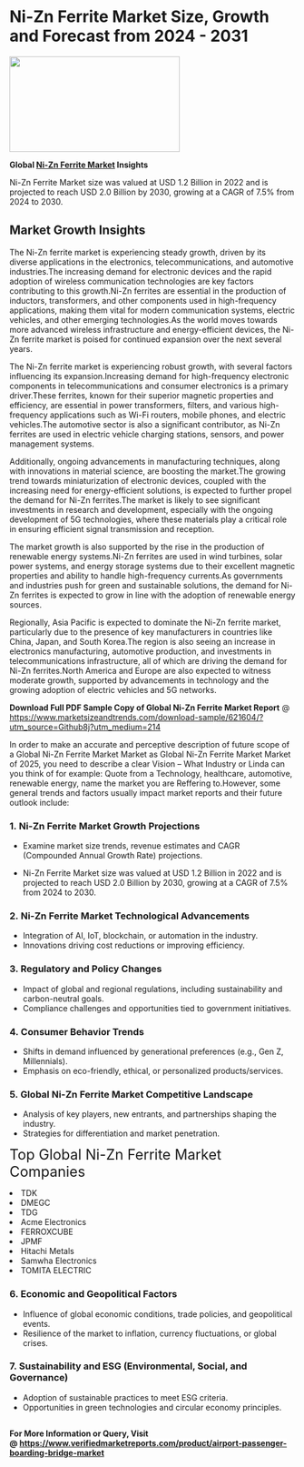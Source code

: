 <H1>Ni-Zn Ferrite Market Size, Growth and Forecast from 2024 - 2031</H1><img class="aligncenter size-medium wp-image-584254" src="https://thirdeyenews.in/wp-content/uploads/2024/09/Global-Market-Research-300x168.jpeg" alt="" width="300" height="168" /><p><strong>Global&nbsp;<a href="https://www.marketsizeandtrends.com/download-sample/621604/?utm_source=Github8j?utm_medium=214">Ni-Zn Ferrite Market</a> Insights</strong></p><p>Ni-Zn Ferrite Market size was valued at USD 1.2 Billion in 2022 and is projected to reach USD 2.0 Billion by 2030, growing at a CAGR of 7.5% from 2024 to 2030.</p><p><h2>Market Growth Insights</h2> <p>The Ni-Zn ferrite market is experiencing steady growth, driven by its diverse applications in the electronics, telecommunications, and automotive industries.The increasing demand for electronic devices and the rapid adoption of wireless communication technologies are key factors contributing to this growth.Ni-Zn ferrites are essential in the production of inductors, transformers, and other components used in high-frequency applications, making them vital for modern communication systems, electric vehicles, and other emerging technologies.As the world moves towards more advanced wireless infrastructure and energy-efficient devices, the Ni-Zn ferrite market is poised for continued expansion over the next several years.</p> <p>The Ni-Zn ferrite market is experiencing robust growth, with several factors influencing its expansion.Increasing demand for high-frequency electronic components in telecommunications and consumer electronics is a primary driver.These ferrites, known for their superior magnetic properties and efficiency, are essential in power transformers, filters, and various high-frequency applications such as Wi-Fi routers, mobile phones, and electric vehicles.The automotive sector is also a significant contributor, as Ni-Zn ferrites are used in electric vehicle charging stations, sensors, and power management systems.</p> <p>Additionally, ongoing advancements in manufacturing techniques, along with innovations in material science, are boosting the market.The growing trend towards miniaturization of electronic devices, coupled with the increasing need for energy-efficient solutions, is expected to further propel the demand for Ni-Zn ferrites.The market is likely to see significant investments in research and development, especially with the ongoing development of 5G technologies, where these materials play a critical role in ensuring efficient signal transmission and reception.</p> <p>The market growth is also supported by the rise in the production of renewable energy systems.Ni-Zn ferrites are used in wind turbines, solar power systems, and energy storage systems due to their excellent magnetic properties and ability to handle high-frequency currents.As governments and industries push for green and sustainable solutions, the demand for Ni-Zn ferrites is expected to grow in line with the adoption of renewable energy sources.</p> <p>Regionally, Asia Pacific is expected to dominate the Ni-Zn ferrite market, particularly due to the presence of key manufacturers in countries like China, Japan, and South Korea.The region is also seeing an increase in electronics manufacturing, automotive production, and investments in telecommunications infrastructure, all of which are driving the demand for Ni-Zn ferrites.North America and Europe are also expected to witness moderate growth, supported by advancements in technology and the growing adoption of electric vehicles and 5G networks.</p> <p><span class=""><strong>Download Full PDF Sample Copy of Global Ni-Zn Ferrite Market Report</strong> @ <a href="https://www.marketsizeandtrends.com/download-sample/621604/?utm_source=Github8j?utm_medium=214" target="_blank">https://www.marketsizeandtrends.com/download-sample/621604/?utm_source=Github8j?utm_medium=214</a></span></p><p>In order to make an accurate and perceptive description of future scope of a Global&nbsp;Ni-Zn Ferrite Market Market as Global&nbsp;Ni-Zn Ferrite Market Market of 2025, you need to describe a clear Vision &ndash; What Industry or Linda can you think of for example: Quote from a Technology, healthcare, automotive, renewable energy, name the market you are Reffering to.However, some general trends and factors usually impact market reports and their future outlook include:</p><h3>1.&nbsp;<strong>Ni-Zn Ferrite Market Growth Projections</strong></h3><ul><li>Examine market size trends, revenue estimates and CAGR (Compounded Annual Growth Rate) projections.</li><li><p>Ni-Zn Ferrite Market size was valued at USD 1.2 Billion in 2022 and is projected to reach USD 2.0 Billion by 2030, growing at a CAGR of 7.5% from 2024 to 2030.</p></li></ul><h3>2.&nbsp;<strong>Ni-Zn Ferrite Market Technological Advancements</strong></h3><ul><li>Integration of AI, IoT, blockchain, or automation in the industry.</li><li>Innovations driving cost reductions or improving efficiency.</li></ul><h3>3.&nbsp;<strong>Regulatory and Policy Changes</strong></h3><ul><li>Impact of global and regional regulations, including sustainability and carbon-neutral goals.</li><li>Compliance challenges and opportunities tied to government initiatives.</li></ul><h3>4.&nbsp;<strong>Consumer Behavior Trends</strong></h3><ul><li>Shifts in demand influenced by generational preferences (e.g., Gen Z, Millennials).</li><li>Emphasis on eco-friendly, ethical, or personalized products/services.</li></ul><h3>5.&nbsp;<strong>Global Ni-Zn Ferrite Market Competitive Landscape</strong></h3><ul><li>Analysis of key players, new entrants, and partnerships shaping the industry.</li><li>Strategies for differentiation and market penetration.</li></ul><p data-pm-slice="1 1 []"><span style="color: inherit; font-family: inherit; font-size: 25px;">Top Global Ni-Zn Ferrite Market Companies</span></p><div class="" data-test-id=""><p><li>TDK</li><li> DMEGC</li><li> TDG</li><li> Acme Electronics</li><li> FERROXCUBE</li><li> JPMF</li><li> Hitachi Metals</li><li> Samwha Electronics</li><li> TOMITA ELECTRIC</li></p></div><h3>6.&nbsp;<strong>Economic and Geopolitical Factors</strong></h3><ul><li>Influence of global economic conditions, trade policies, and geopolitical events.</li><li>Resilience of the market to inflation, currency fluctuations, or global crises.</li></ul><h3>7.&nbsp;<strong>Sustainability and ESG (Environmental, Social, and Governance)</strong></h3><ul><li>Adoption of sustainable practices to meet ESG criteria.</li><li>Opportunities in green technologies and circular economy principles.</li></ul><h2><strong style="font-size: 14px;">For More Information or Query, Visit @&nbsp;</strong><a style="background-color: #ffffff; font-size: 14px;" href="https://www.marketsizeandtrends.com/report/ni-zn-ferrite-market/" target="_blank">https://www.verifiedmarketreports.com/product/airport-passenger-boarding-bridge-market</a></h2>